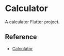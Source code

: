 # Calculator

A calculator Flutter project.

## Reference

- [Calculator](https://github.com/florinpop17/app-ideas/blob/master/Projects/1-Beginner/Calculator-App.md)
